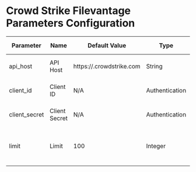 # Crowd Strike Filevantage Parameters Configuration
Parameter           |   Name    |   Default Value |   Type    |   Required (True/False)   |   Description
---                                 |   --- |   --- |   --- |   --- |   ---
api_host            |   API Host    |   https://<your company>.crowdstrike.com  |   String  |   True    |   CrowdStrike API Host URL.
client_id           |   Client ID   | N/A | Authentication  |   True    |   CrowdStrike API id for QRadar.
client_secret       |   Client Secret   |   N/A |   Authentication  |   True    |   CrowdStrike API secret for QRadar.
limit               |   Limit | 100 |   Integer |   False   |   Maximum number of alerts to return per poll.
